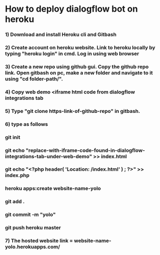 # How to deploy dialogflow bot on heroku
### 1) Download and install Heroku cli and Gitbash 
### 2) Create account on heroku website. Link to heroku locally by typing "heroku login" in cmd. Log in using web browser
### 3) Create a new repo using github gui. Copy the github repo link. Open gitbash on pc, make a new folder and navigate to it using "cd folder-path/".
### 4) Copy web demo <iframe html code from dialogflow integrations tab 
### 5) Type "git clone https-link-of-github-repo" in gitbash.
### 6) type as follows
###    git init
###    git echo "replace-with-iframe-code-found-in-dialogflow-integrations-tab-under-web-demo" >> index.html
###    git echo "\<?php header( 'Location: /index.html' ) ;  ?>" >> index.php
###    heroku apps:create website-name-yolo
###    git add .
###    git commit -m "yolo"
###    git push heroku master
### 7) The hosted website link = website-name-yolo.herokuapps.com/
